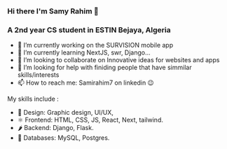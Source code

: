 ### Hi there I'm Samy Rahim 👋
### A 2nd year CS student in ESTIN Bejaya, Algeria
  
- 🔭 I’m currently working on the SURVISION mobile app 
- 🌱 I’m currently learning NextJS, swr, Django...
- 👯 I’m looking to collaborate on Innovative ideas for websites and apps
- 🤔 I’m looking for help with finiding people that have simmilar skills/interests
- 📫 How to reach me: Samirahim7 on linkedin 😉
  
My skills include :
- 🎨 Design: Graphic design, UI/UX,
- ⚛️ Frontend: HTML, CSS, JS, React, Next, tailwind.
- 🌶️ Backend: Django, Flask.
- 🐘 Databases: MySQL, Postgres.


